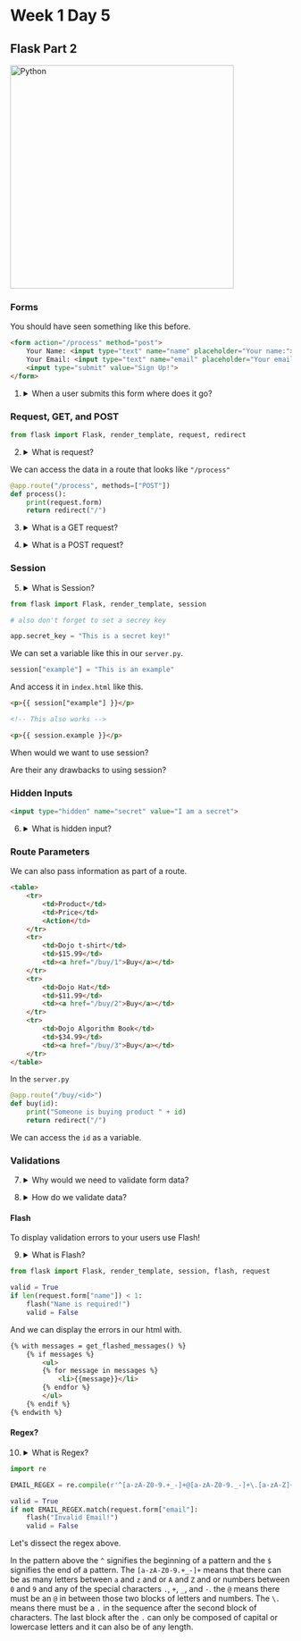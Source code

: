 # Week 1 Day 5

## Flask Part 2

<img src="http://flask.pocoo.org/static/logo/flask.png" alt="Python" width="400px">

### Forms

You should have seen something like this before.

```html
<form action="/process" method="post">
    Your Name: <input type="text" name="name" placeholder="Your name:"><br>
    Your Email: <input type="text" name="email" placeholder="Your email:"><br>
    <input type="submit" value="Sign Up!">
</form>
```

1. <details> 
    <summary>When a user submits this form where does it go?</summary>
    The form is submitted to the server.
</details>

### Request, GET, and POST

```python
from flask import Flask, render_template, request, redirect
```

2. <details> 
    <summary>What is request?</summary>
    Request is the HTTP request. We can use it to access the form data.
</details>

We can access the data in a route that looks like ```"/process"```

```python
@app.route("/process", methods=["POST"])
def process():
    print(request.form)
    return redirect("/")
```

3. <details> 
    <summary>What is a GET request?</summary>
    If we submit the form with a <code>method="get"</code> it will pass the form data through the url like <code>"localhost:5000/process?name=example&email=example@example.com"</code>. This is fine for a simple form like a search, but might be insecure if the form has a password or credit card number.
</details>

4. <details> 
    <summary>What is a POST request?</summary>
    If we submit the form with a <code>method="post"</code> it doesn't pass the form data in the url and instead sends it as part of the HTTP request. We can access this data in flask using <code>request.form</code>.
</details>

### Session

5. <details> 
    <summary>What is Session?</summary>
    Session is a variable we can store on the user's web browser and we can access in our <code>server.py</code> or in our templates. We can set session and access session as if it were a dictionary.
</details>

```python
from flask import Flask, render_template, session

# also don't forget to set a secrey key

app.secret_key = "This is a secret key!"
```

We can set a variable like this in our ```server.py```.

```python
session["example"] = "This is an example"
```

And access it in ```index.html``` like this.

```html
<p>{{ session["example"] }}</p>

<!-- This also works -->

<p>{{ session.example }}</p>
```

When would we want to use session?

Are their any drawbacks to using session?

### Hidden Inputs

```html
<input type="hidden" name="secret" value="I am a secret">
```

6. <details> 
    <summary>What is hidden input?</summary>
    Exactly what it sounds like, an input that isn't displayed in a form.
</details>

### Route Parameters

We can also pass information as part of a route.

```html
<table>
    <tr>
        <td>Product</td>
        <td>Price</td>
        <Action</td>
    </tr>
    <tr>
        <td>Dojo t-shirt</td>
        <td>$15.99</td>
        <td><a href="/buy/1">Buy</a></td>
    </tr>
    <tr>
        <td>Dojo Hat</td>
        <td>$11.99</td>
        <td><a href="/buy/2">Buy</a></td>
    </tr>
    <tr>
        <td>Dojo Algorithm Book</td>
        <td>$34.99</td>
        <td><a href="/buy/3">Buy</a></td>
    </tr>
</table>
```

In the ```server.py```

```python
@app.route("/buy/<id>")
def buy(id):
    print("Someone is buying product " + id)
    return redirect("/")
```

We can access the ```id``` as a variable.

### Validations

7. <details> 
    <summary>Why would we need to validate form data?</summary>
    To insure data that we might want to save into a database is correct or in the right format. Later we will use these same strategies to enable users to authenticate themselves to your application.
</details>

8. <details> 
    <summary>How do we validate data?</summary>
    Use lots of conditionals!
    <pre>
    valid = True
    if len(request.form["name"]) < 1:
        valid = False
    </pre>
</details>

#### Flash

To display validation errors to your users use Flash!

9. <details> 
    <summary>What is Flash?</summary>
    Flash is like a session variable that is only displayed to your user once. Then it dissapears in a <i>flash!</i>
</details>

```python
from flask import Flask, render_template, session, flash, request
```

```python
valid = True
if len(request.form["name"]) < 1:
    flash("Name is required!")
    valid = False
```

And we can display the errors in our html with.

```html
{% with messages = get_flashed_messages() %}
    {% if messages %}
        <ul>
        {% for message in messages %}
            <li>{{message}}</li>
        {% endfor %}
        </ul>
    {% endif %}
{% endwith %}
```

#### Regex?

10. <details> 
    <summary>What is Regex?</summary>
    Regex is short for Regular Expressions. It is a way we can find patterns in text or even search text.
</details>

```python
import re

EMAIL_REGEX = re.compile(r'^[a-zA-Z0-9.+_-]+@[a-zA-Z0-9._-]+\.[a-zA-Z]+$')
```

```python
valid = True
if not EMAIL_REGEX.match(request.form["email"]:
    flash("Invalid Email!")
    valid = False
```

Let's dissect the regex above.

In the pattern above the ```^``` signifies the beginning of a pattern and the ```$``` signifies the end of a pattern. The ```[a-zA-Z0-9.+_-]+``` means that there can be as many letters between ```a``` and ```z``` and or ```A``` and ```Z``` and or numbers between ```0``` and ```9``` and any of the special characters ```.```, ```+```, ```_```, and ```-```. the ```@``` means there must be an ```@``` in between those two blocks of letters and numbers. The ```\.``` means there must be a ```.``` in the sequence after the second block of characters. The last block after the ```.``` can only be composed of capital or lowercase letters and it can also be of any length.
